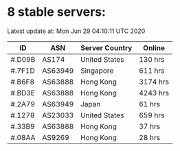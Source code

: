 # 8 stable servers:

Latest update at: Mon Jun 29 04:10:11 UTC 2020

| ID | ASN | Server Country | Online |
| -- | --- | -------------- | ------ |
| #.D09B | AS174 | United States | 130 hrs |
| #.7F1D | AS63949 | Singapore | 611 hrs |
| #.B6F8 | AS63888 | Hong Kong | 3174 hrs |
| #.BD3E | AS63888 | Hong Kong | 4243 hrs |
| #.2A79 | AS63949 | Japan | 61 hrs |
| #.1278 | AS23033 | United States | 659 hrs |
| #.33B9 | AS63888 | Hong Kong | 37 hrs |
| #.08AA | AS9269 | Hong Kong | 28 hrs |

